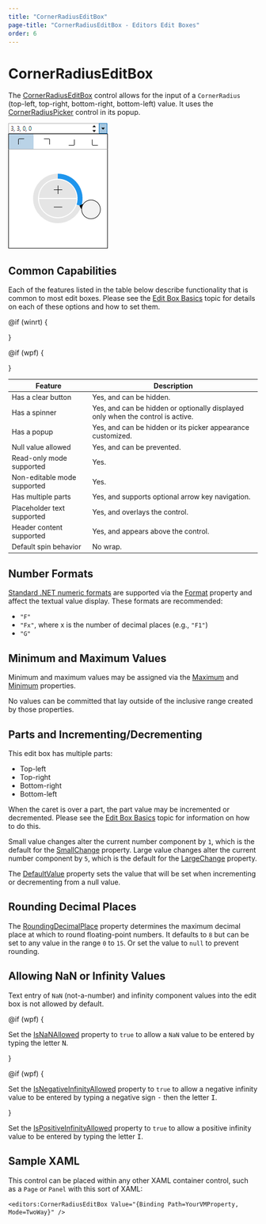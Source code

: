 ```yaml
---
title: "CornerRadiusEditBox"
page-title: "CornerRadiusEditBox - Editors Edit Boxes"
order: 6
---
```

# CornerRadiusEditBox

The [CornerRadiusEditBox](xref:@ActiproUIRoot.Controls.Editors.CornerRadiusEditBox) control allows for the input of a `CornerRadius` (top-left, top-right, bottom-right, bottom-left) value.  It uses the [CornerRadiusPicker](../pickers/cornerradiuspicker.md) control in its popup.

![Screenshot](../images/cornerradiuseditbox-opened.png)

## Common Capabilities

Each of the features listed in the table below describe functionality that is common to most edit boxes.  Please see the [Edit Box Basics](parteditboxbase.md) topic for details on each of these options and how to set them.

<table>
<thead>

<tr>
<th>Feature</th>
<th>Description</th>
</tr>

</thead>
<tbody>

@if (winrt) {
<tr>
<td>Has a clear button</td>
<td>Yes, and can be hidden.</td>
</tr>
}

@if (wpf) {
<tr>
<td>Has a spinner</td>
<td>Yes, and can be hidden or optionally displayed only when the control is active.</td>
</tr>
}

<tr>
<td>Has a popup</td>
<td>Yes, and can be hidden or its picker appearance customized.</td>
</tr>

<tr>
<td>Null value allowed</td>
<td>Yes, and can be prevented.</td>
</tr>

<tr>
<td>Read-only mode supported</td>
<td>Yes.</td>
</tr>

<tr>
<td>Non-editable mode supported</td>
<td>Yes.</td>
</tr>

<tr>
<td>Has multiple parts</td>
<td>Yes, and supports optional arrow key navigation.</td>
</tr>

<tr>
<td>Placeholder text supported</td>
<td>Yes, and overlays the control.</td>
</tr>

<tr>
<td>Header content supported</td>
<td>Yes, and appears above the control.</td>
</tr>

<tr>
<td>Default spin behavior</td>
<td>No wrap.</td>
</tr>

</tbody>
</table>

## Number Formats

[Standard .NET numeric formats](https://docs.microsoft.com/en-us/dotnet/standard/base-types/standard-numeric-format-strings) are supported via the [Format](xref:@ActiproUIRoot.Controls.Editors.CornerRadiusEditBox.Format) property and affect the textual value display.  These formats are recommended:

- `"F"`
- `"Fx"`, where x is the number of decimal places (e.g., `"F1"`)
- `"G"`

## Minimum and Maximum Values

Minimum and maximum values may be assigned via the [Maximum](xref:@ActiproUIRoot.Controls.Editors.CornerRadiusEditBox.Maximum) and [Minimum](xref:@ActiproUIRoot.Controls.Editors.CornerRadiusEditBox.Minimum) properties.

No values can be committed that lay outside of the inclusive range created by those properties.

## Parts and Incrementing/Decrementing

This edit box has multiple parts:

- Top-left
- Top-right
- Bottom-right
- Bottom-left

When the caret is over a part, the part value may be incremented or decremented.  Please see the [Edit Box Basics](parteditboxbase.md) topic for information on how to do this.

Small value changes alter the current number component by `1`, which is the default for the [SmallChange](xref:@ActiproUIRoot.Controls.Editors.CornerRadiusEditBox.SmallChange) property.  Large value changes alter the current number component by `5`, which is the default for the [LargeChange](xref:@ActiproUIRoot.Controls.Editors.CornerRadiusEditBox.LargeChange) property.

The [DefaultValue](xref:@ActiproUIRoot.Controls.Editors.CornerRadiusEditBox.DefaultValue) property sets the value that will be set when incrementing or decrementing from a null value.

## Rounding Decimal Places

The [RoundingDecimalPlace](xref:@ActiproUIRoot.Controls.Editors.CornerRadiusEditBox.RoundingDecimalPlace) property determines the maximum decimal place at which to round floating-point numbers.  It defaults to `8` but can be set to any value in the range `0` to `15`.  Or set the value to `null` to prevent rounding.

## Allowing NaN or Infinity Values

Text entry of `NaN` (not-a-number) and infinity component values into the edit box is not allowed by default.

@if (wpf) {

Set the [IsNaNAllowed](xref:@ActiproUIRoot.Controls.Editors.CornerRadiusEditBox.IsNaNAllowed) property to `true` to allow a `NaN` value to be entered by typing the letter <kbd>N</kbd>.

}

@if (wpf) {

Set the [IsNegativeInfinityAllowed](xref:@ActiproUIRoot.Controls.Editors.CornerRadiusEditBox.IsNegativeInfinityAllowed) property to `true` to allow a negative infinity value to be entered by typing a negative sign <kbd>-</kbd> then the letter <kbd>I</kbd>.

}

Set the [IsPositiveInfinityAllowed](xref:@ActiproUIRoot.Controls.Editors.CornerRadiusEditBox.IsPositiveInfinityAllowed) property to `true` to allow a positive infinity value to be entered by typing the letter <kbd>I</kbd>.

## Sample XAML

This control can be placed within any other XAML container control, such as a `Page` or `Panel` with this sort of XAML:

```xaml
<editors:CornerRadiusEditBox Value="{Binding Path=YourVMProperty, Mode=TwoWay}" />
```
